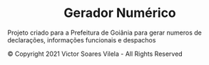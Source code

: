 <h1 align="center">Gerador Numérico</h1>

Projeto criado para a Prefeitura de Goiânia
para gerar numeros de declarações, informações funcionais e despachos



© Copyright 2021 Victor Soares Vilela - All Rights Reserved
